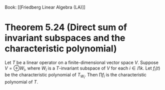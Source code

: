 Book: [[Friedberg Linear Algebra (LA)]]
# Theorem 5.24 (Direct sum of invariant subspaces and the characteristic polynomial)
Let $T$ be a linear operator on a finite-dimensional vector space $V$.
Suppose $V=\oplus W_{i}$, where $W_{i}$ is a $T$-invariant subspace of $V$ for each $i\in\ii{1}{k}$.
Let $f_{i}(t)$ be the characteristic polynomial of $T_{W_{i}}$.
Then $\prod f_{i}$ is the characteristic polynomial of $T$.
